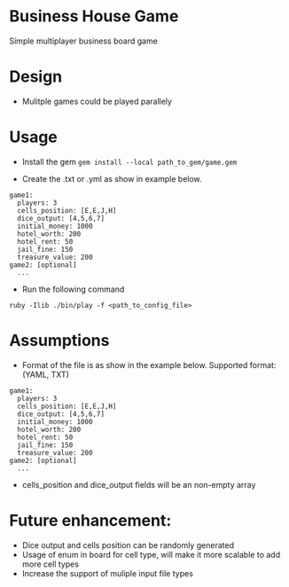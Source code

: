# Business House Game

Simple multiplayer business board game

# Design
* Mulitple games could be played parallely

# Usage

* Install the gem
```gem install --local path_to_gem/game.gem```

* Create the <config>.txt or <config>.yml as show in example below.

```
game1:
  players: 3
  cells_position: [E,E,J,H]
  dice_output: [4,5,6,7]
  initial_money: 1000
  hotel_worth: 200
  hotel_rent: 50
  jail_fine: 150
  treasure_value: 200
game2: [optional]
  ...
```
* Run the following command
```
ruby -Ilib ./bin/play -f <path_to_config_file>
```

# Assumptions
* Format of the file is as show in the example below. Supported format: (YAML, TXT)

```
game1:
  players: 3
  cells_position: [E,E,J,H]
  dice_output: [4,5,6,7]
  initial_money: 1000
  hotel_worth: 200
  hotel_rent: 50
  jail_fine: 150
  treasure_value: 200
game2: [optional]
  ...
```

* cells_position and dice_output fields will be an non-empty array

# Future enhancement:
* Dice output and cells position can be randomly generated
* Usage of enum in board for cell type, will make it more scalable to add more cell types
* Increase the support of muliple input file types
